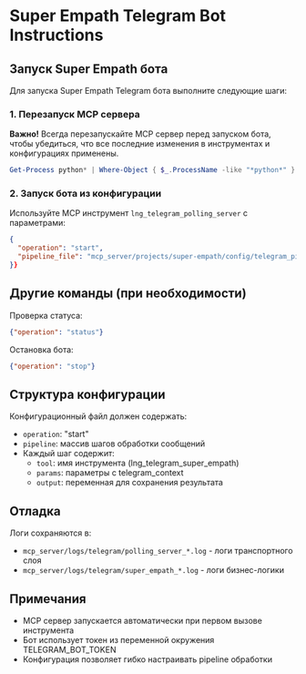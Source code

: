 # Super Empath Telegram Bot Instructions

## Запуск Super Empath бота

Для запуска Super Empath Telegram бота выполните следующие шаги:

### 1. Перезапуск MCP сервера
**Важно!** Всегда перезапускайте MCP сервер перед запуском бота, чтобы убедиться, что все последние изменения в инструментах и конфигурациях применены.
```powershell
Get-Process python* | Where-Object { $_.ProcessName -like "*python*" } | Stop-Process -Force
```

### 2. Запуск бота из конфигурации
Используйте MCP инструмент `lng_telegram_polling_server` с параметрами:
```json
{
  "operation": "start",
  "pipeline_file": "mcp_server/projects/super-empath/config/telegram_pipeline.json"
}}
```

## Другие команды (при необходимости)
Проверка статуса:
```json
{"operation": "status"}
```
Остановка бота:
```json
{"operation": "stop"}
```

## Структура конфигурации

Конфигурационный файл должен содержать:
- `operation`: "start" 
- `pipeline`: массив шагов обработки сообщений
- Каждый шаг содержит:
  - `tool`: имя инструмента (lng_telegram_super_empath)
  - `params`: параметры с telegram_context
  - `output`: переменная для сохранения результата

## Отладка

Логи сохраняются в:
- `mcp_server/logs/telegram/polling_server_*.log` - логи транспортного слоя
- `mcp_server/logs/telegram/super_empath_*.log` - логи бизнес-логики

## Примечания

- MCP сервер запускается автоматически при первом вызове инструмента
- Бот использует токен из переменной окружения TELEGRAM_BOT_TOKEN
- Конфигурация позволяет гибко настраивать pipeline обработки
